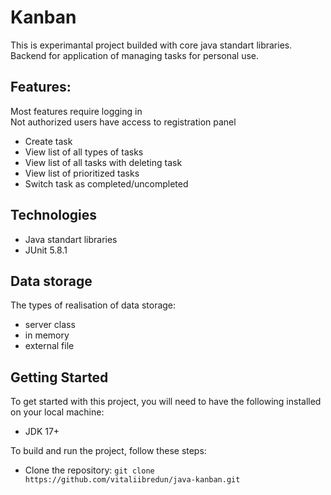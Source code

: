 # Kanban 

This is experimantal project builded with core java standart libraries. Backend for application of managing tasks for personal use. 
  
## Features:
Most features require logging in   
Not authorized users have access to registration panel
	
-	Create task
-	View list of all types of tasks
-	View list of all tasks with deleting task
- View list of prioritized tasks
-	Switch task as completed/uncompleted

## Technologies
* Java standart libraries
* JUnit 5.8.1

## Data storage
The types of realisation of data storage:
- server class
- in memory
- external file
 
## Getting Started
To get started with this project, you will need to have the following installed on your local machine:

* JDK 17+

To build and run the project, follow these steps:

* Clone the repository: `git clone https://github.com/vitaliibredun/java-kanban.git`
